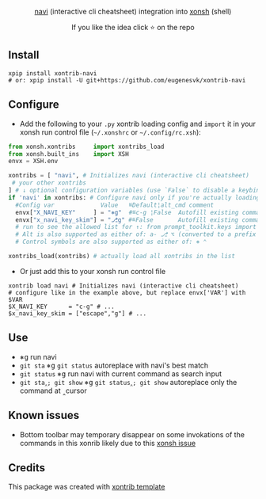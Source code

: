 <p align="center">
<a href="https://github.com/denisidoro/navi">navi</a> (interactive cli cheatsheet) integration into <a href="https://xon.sh/">xonsh</a> (shell)
</p>

<p align="center">  
If you like the idea click ⭐ on the repo
</p>


## Install

```xsh
xpip install xontrib-navi
# or: xpip install -U git+https://github.com/eugenesvk/xontrib-navi
```

## Configure

- Add the following to your `.py` xontrib loading config and `import` it in your xonsh run control file (`~/.xonshrc` or `~/.config/rc.xsh`):
```py
from xonsh.xontribs 	import xontribs_load
from xonsh.built_ins	import XSH
envx = XSH.env

xontribs = [ "navi", # Initializes navi (interactive cli cheatsheet)
 # your other xontribs
] # ↓ optional configuration variables (use `False` to disable a keybind)
if 'navi' in xontribs: # Configure navi only if you're actually loading it
  #Config var             Value   ≝Default¦alt_cmd comment
  envx["X_NAVI_KEY"     ] = "⎈g"  #≝c-g ¦False  Autofill existing command with navi's best match or launch navi if no good match found
  envx["x_navi_key_skim"] = "⎇g" #≝False       Autofill existing command with navi's best match or launch navi if no good match found (skim)
  # run to see the allowed list for ↑: from prompt_toolkit.keys import ALL_KEYS; print(ALL_KEYS)
  # Alt is also supported as either of: a- ⎇ ⌥ (converted to a prefix 'escape')
  # Control symbols are also supported as either of: ⎈ ⌃

xontribs_load(xontribs) # actually load all xontribs in the list
```

- Or just add this to your xonsh run control file
```xsh
xontrib load navi # Initializes navi (interactive cli cheatsheet)
# configure like in the example above, but replace envx['VAR'] with $VAR
$X_NAVI_KEY      = "c-g" # ...
$x_navi_key_skim = ["escape","g"] # ...
```

## Use

- <kbd>⎈</kbd><kbd>g</kbd> run navi
- `git sta` <kbd>⎈</kbd><kbd>g</kbd> `git status` autoreplace with navi's best match
- `git status` <kbd>⎈</kbd><kbd>g</kbd> run navi with current command as search input
- `git sta‸; git show` <kbd>⎈</kbd><kbd>g</kbd> `git status‸; git show` autoreplace only the command at ‸cursor


## Known issues

- Bottom toolbar may temporary disappear on some invokations of the commands in this xonrib likely due to this [xonsh issue](https://github.com/xonsh/xonsh/issues/5084)

## Credits

This package was created with [xontrib template](https://github.com/xonsh/xontrib-template)
